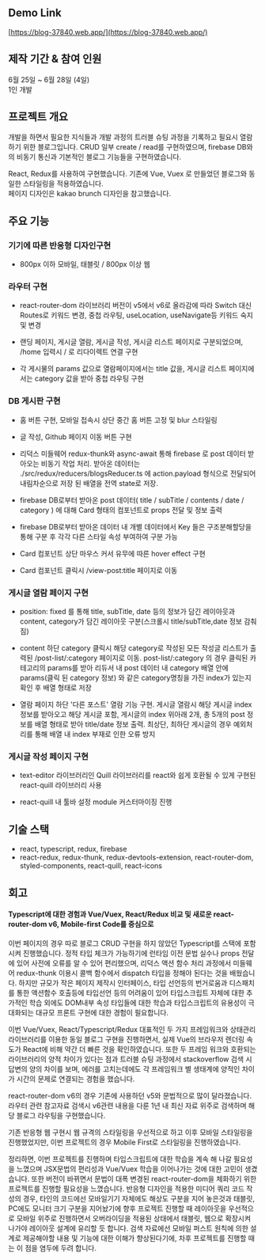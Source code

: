 ## Demo Link
[https://blog-37840.web.app/](https://blog-37840.web.app/)



## 제작 기간 & 참여 인원

6월 25일 ~ 6월 28일 (4일)  
1인 개발




## 프로젝트 개요

개발을 하면서 필요한 지식들과 개발 과정의 트러블 슈팅 과정을 기록하고 필요시 열람하기 위한 블로그입니다. CRUD 일부 create / read를 구현하였으며, firebase DB와의 비동기 통신과  기본적인 블로그 기능들을 구현하였습니다.  

React, Redux를 사용하여 구현했습니다. 기존에 Vue, Vuex 로 만들었던 블로그와 동일한 스타일링을 적용하였습니다.  
페이지 디자인은 kakao brunch 디자인을 참고했습니다.





## 주요 기능 

### 기기에 따른 반응형 디자인구현 

- 800px 이하 모바일, 태블릿 / 800px 이상 웹


### 라우터 구현

- react-router-dom 라이브러리 버전이 v5에서 v6로 올라감에 따라 Switch 대신 Routes로 키워드 변경, 중첩 라우팅, useLocation, useNavigate등 키워드 숙지 및 변경

- 랜딩 페이지, 게시글 열람, 게시글 작성, 게시글 리스트 페이지로 구분되었으며, /home 입력시 / 로 리다이렉트 연결 구현

- 각 게시물의 params 값으로 열람페이지에서는 title 값을, 게시글 리스트 페이지에서는 category 값을 받아 중첩 라우팅 구현


### DB 게시판 구현

- 홈 버튼 구현, 모바일 접속시 상단 중간 홈 버튼 고정 및 blur 스타일링

- 글 작성, Github 페이지 이동 버튼 구현

- 리덕스 미들웨어 redux-thunk와 async-await 통해 firebase 로 post 데이터 받아오는 비동기 작업 처리. 받아온 데이터는 ./src/redux/reducers/blogsReducer.ts 에 action.payload 형식으로 전달되어 내림차순으로 저장 된 배열을 전역 state로 저장.

- firebase DB로부터 받아온 post 데이터( title / subTitle / contents / date / category ) 에 대해 Card 형태의 컴포넌트로 props 전달 및 정보 출력

- firebase DB로부터 받아온 데이터 내 개별 데이터에서 Key 들은 구조분해할당을 통해 구분 후 각각 다른 스타일 속성 부여하여 구분 가능

- Card 컴포넌트 상단 마우스 커서 유무에 따른 hover effect 구현

- Card 컴포넌트 클릭시 /view-post:title 페이지로 이동


### 게시글 열람 페이지 구현

- position: fixed 를 통해 title, subTitle, date 등의 정보가 담긴 레이아웃과 content, category가 담긴 레이아웃 구분(스크롤시 title/subTitle,date 정보 감춰짐)

- content 하단 category 클릭시 해당 category로 작성된 모든 작성글 리스트가 출력된 /post-list/:category 페이지로 이동. post-list/:category 의 경우 클릭된 카테고리의 params를 받아 리듀서 내 post 데이터 내 category 배열 안에 params(클릭 된 category 정보) 와 같은 category명칭을 가진 index가 있는지 확인 후 배열 형태로 저장

- 열람 페이지 하단 '다른 포스트' 열람 기능 구현. 게시글 열람시 해당 게시글 index 정보를 받아오고 해당 게시글 포함, 게시글의 index 위아래 2개, 총 5개의 post 정보를 배열 형태로 받아 title/date 정보 출력. 최상단, 최하단 게시글의 경우 예외처리를 통해 배열 내 index 부재로 인한 오류 방지


### 게시글 작성 페이지 구현

- text-editor 라이브러리인 Quill 라이브러리를 react와 쉽게 호환될 수 있게 구현된 react-quill 라이브러리 사용

- react-quill 내 툴바 설정 module 커스터마이징 진행




## 기술 스택

- react, typescript, redux, firebase
- react-redux, redux-thunk, redux-devtools-extension, react-router-dom, styled-components, react-quill, react-icons



## 회고

#### Typescript에 대한 경험과 Vue/Vuex, React/Redux 비교 및 새로운 react-router-dom v6, Mobile-first Code를 중심으로

이번 페이지의 경우 따로 블로그 CRUD 구현을 하지 않았던 Typescript를 스택에 포함시켜 진행했습니다. 정적 타입 체크가 가능하기에 런타임 이전 문법 실수나 props 전달에 있어 사전에 오류를 알 수 있어 편리했으며, 리덕스 액션 함수 처리 과정에서 미들웨어 redux-thunk 이용시 콜백 함수에서 dispatch 타입을 정해야 된다는 것을 배웠습니다. 하지만 규모가 작은 페이지 제작시 인터페이스, 타입 선언등의 번거로움과 디스패치를 통한 액션함수 호출등에 타입선언 등의 어려움이 있어 타입스크립트 자체에 대한 추가적인 학습 외에도 DOM내부 속성 타입들에 대한 학습과 타입스크립트의 유용성이 극대화되는 대규모 프론트 구현에 대한 경험이 필요합니다.

이번 Vue/Vuex, React/Typescript/Redux 대표적인 두 가지 프레임워크와 상태관리 라이브러리를 이용한 동일 블로그 구현을 진행하면서, 실제 Vue의 브라우저 렌더링 속도가 React에 비해 약간 더 빠른 것을 확인하였습니다. 또한 두 프레임 워크와 호환되는 라이브러리의 양적 차이가 있다는 점과 트러블 슈팅 과정에서 stackoverflow 검색 시 답변의 양의 차이를 보며, 에러를 고치는데에도 각 프레임워크 별 생태계에 양적인 차이가 시간의 문제로 연결되는 경험을 했습니다.

react-router-dom v6의 경우 기존에 사용하던 v5와 문법적으로 많이 달라졌습니다. 라우터 관련 참고자료 검색시 v6관련 내용을 다룬 1년 내 최신 자료 위주로 검색하며 해당 블로그 라우팅을 구현했습니다. 

기존 반응형 웹 구현시 웹 규격의 스타일링을 우선적으로 하고 이후 모바일 스타일링을 진행했었지만, 이번 프로젝트의 경우 Mobile First로 스타일링을 진행하였습니다. 

정리하면, 이번 프로젝트를 진행하며 타입스크립트에 대한 학습을 계속 해 나갈 필요성을 느꼈으며 JSX문법의 편리성과 Vue/Vuex 학습을 이어나가는 것에 대한 고민이 생겼습니다. 또한 버전이 바뀌면서 문법이 대폭 변경된 react-router-dom을 체화하기 위한 프로젝트를 진행할 필요성을 느꼈습니다.
반응형 디자인을 적용한 미디어 쿼리 코드 작성의 경우, 타인의 코드에선 모바일기기 자체에도 해상도 구분을 지어 놓은것과 태블릿, PC에도 모니터 크기 구분을 지어놨기에 향후 프로젝트 진행할 때 레이아웃을 우선적으로 모바일 위주로 진행하면서 오버라이딩을 적용된 상태에서 태블릿, 웹으로 확장시켜 나가야 레이아웃 설계에 유리할 듯 합니다. 검색 자료에선 모바일 퍼스트 원칙에 의한 설계로 제공해야할 내용 및 기능에 대한 이해가 향상된다기에, 차후 프로젝트를 진행할 때는 이 점을 염두에 두려 합니다.
